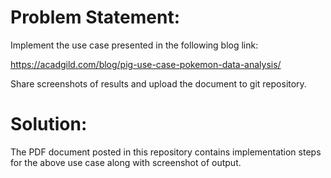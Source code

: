 # Problem Statement:

Implement the use case presented in the following blog link:

https://acadgild.com/blog/pig-use-case-pokemon-data-analysis/

Share screenshots of results and upload the document to git repository.

# Solution:

The PDF document posted in this repository contains implementation steps for the above use case along with screenshot of output.
